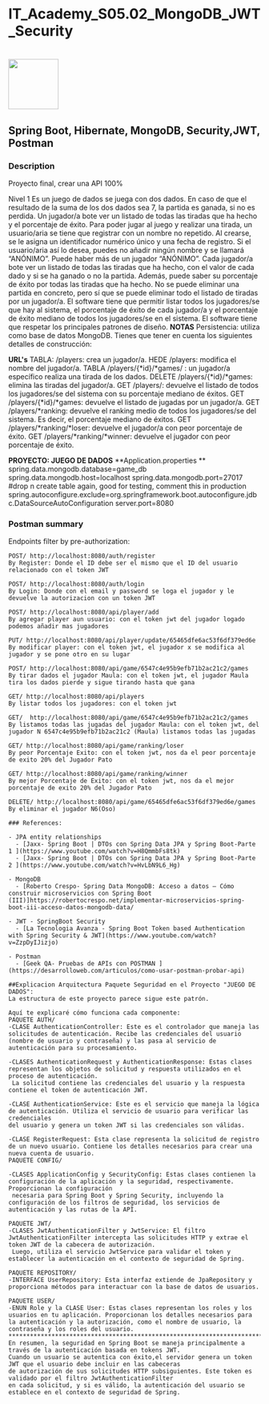 # IT_Academy_S05.02_MongoDB_JWT_Security
# 
<p >
  <img src="src/main/resources/images/logos.png" width="100" />

</p>

## Spring Boot, Hibernate, MongoDB, Security,JWT, Postman

### Description

Proyecto final, crear una API 100%

Nivel 1
Es un juego de dados se juega con dos dados. En caso de que el resultado de la suma de los dos dados sea 7, la partida es ganada, si no es perdida. 
Un jugador/a bote ver un listado de todas las tiradas que ha hecho y el porcentaje de éxito.
Para poder jugar al juego y realizar una tirada, un usuario/aria se tiene que registrar con un nombre no repetido. Al crearse, se le asigna un 
identificador numérico único y una fecha de registro. Si el usuario/aria así lo desea, puedes no añadir ningún nombre y se llamará “ANÓNIMO”.
Puede haber más de un jugador “ANÓNIMO”.
Cada jugador/a bote ver un listado de todas las tiradas que ha hecho, con el valor de cada dado y si se ha ganado o no la partida. Además, puede saber
su porcentaje de éxito por todas las tiradas que ha hecho.
No se puede eliminar una partida en concreto, pero sí que se puede eliminar todo el listado de tiradas por un jugador/a.
El software tiene que permitir listar todos los jugadores/se que hay al sistema, el porcentaje de éxito de cada jugador/a y el porcentaje de éxito
mediano de todos los jugadores/se en el sistema.
El software tiene que respetar los principales patrones de diseño.
**NOTAS**
Persistencia: utiliza como base de datos MongoDB. 
Tienes que tener en cuenta los siguientes detalles de construcción:

**URL's** 
TABLA: /players: crea un jugador/a.
HEDE /players: modifica el nombre del jugador/a.
TABLA /players/{*id}/*games/ : un jugador/a específico realiza una tirada de los dados.
DELETE /players/{*id}/*games: elimina las tiradas del jugador/a.
GET /players/: devuelve el listado de todos los jugadores/se del sistema con su porcentaje mediano de éxitos.
GET /players/{*id}/*games: devuelve el listado de jugadas por un jugador/a.
GET /players/*ranking: devuelve el ranking medio de todos los jugadores/se del sistema. Es decir, el porcentaje mediano de éxitos.
GET /players/*ranking/*loser: devuelve el jugador/a con peor porcentaje de éxito.
GET /players/*ranking/*winner: devuelve el jugador con peor porcentaje de éxito.

**PROYECTO: JUEGO DE DADOS** 
**Application.properties **
spring.data.mongodb.database=game_db
spring.data.mongodb.host=localhost
spring.data.mongodb.port=27017
#drop n create table again, good for testing, comment this in production
spring.autoconfigure.exclude=org.springframework.boot.autoconfigure.jdbc.DataSourceAutoConfiguration
server.port=8080


### Postman summary 
Endpoints filter by pre-authorization:
```
POST/ http://localhost:8080/auth/register
By Register: Donde el ID debe ser el mismo que el ID del usuario relacionado con el token JWT

POST/ http://localhost:8080/auth/login
By Login: Donde con el email y password se loga el jugador y le devuelve la autorizacion con un token JWT

POST/ http://localhost:8080/api/player/add
By agregar player aun usuario: con el token jwt del jugador logado podemos añadir mas jugadores

PUT/ http://localhost:8080/api/player/update/65465dfe6ac53f6df379ed6e
By modificar player: con el token jwt, el jugador x se modifica al jugador y se pone otro en su lugar

POST/ http://localhost:8080/api/game/6547c4e95b9efb71b2ac21c2/games
By tirar dados el jugador Maula: con el token jwt, el jugador Maula tira los dados pierde y sigue tirando hasta que gana

GET/ http://localhost:8080/api/players
By listar todos los jugadores: con el token jwt

GET/  http://localhost:8080/api/game/6547c4e95b9efb71b2ac21c2/games
By listamos todas las jugadas del jugador Maula: con el token jwt, del jugador N 6547c4e95b9efb71b2ac21c2 (Maula) listamos todas las jugadas

GET/ http://localhost:8080/api/game/ranking/loser
By peor Porcentaje Exito: con el token jwt, nos da el peor porcentaje de exito 20% del Jugador Pato

GET/ http://localhost:8080/api/game/ranking/winner
By mejor Porcentaje de Exito: con el token jwt, nos da el mejor porcentaje de exito 20% del Jugador Pato

DELETE/ http://localhost:8080/api/game/65465dfe6ac53f6df379ed6e/games
By eliminar el jugador N6(Oso)

### References:

- JPA entity relationships
  - [Jaxx- Spring Boot | DTOs con Spring Data JPA y Spring Boot-Parte 1 ](https://www.youtube.com/watch?v=H8QmmbFs8tk)
  - [Jaxx- Spring Boot | DTOs con Spring Data JPA y Spring Boot-Parte 2 ](https://www.youtube.com/watch?v=HvLbN9L6_Hg)

- MongoDB
  - [Roberto Crespo- Spring Data MongoDB: Acceso a datos – Cómo construir microservicios con Spring Boot (III)]https://robertocrespo.net/implementar-microservicios-spring-boot-iii-acceso-datos-mongodb-data/

- JWT - SpringBoot Security
  - [La Tecnologia Avanza - Spring Boot Token based Authentication with Spring Security & JWT](https://www.youtube.com/watch?v=ZzpDyIJizjo)

- Postman
  - [Geek QA- Pruebas de APIs con POSTMAN ](https://desarrolloweb.com/articulos/como-usar-postman-probar-api)
  
##Explicacion Arquitectura Paquete Seguridad en el Proyecto "JUEGO DE DADOS":
La estructura de este proyecto parece sigue este patrón.

Aquí te explicaré cómo funciona cada componente:
PAQUETE AUTH/
-CLASE AuthenticationController: Este es el controlador que maneja las solicitudes de autenticación. Recibe las credenciales del usuario
(nombre de usuario y contraseña) y las pasa al servicio de autenticación para su procesamiento.

-CLASES AuthenticationRequest y AuthenticationResponse: Estas clases representan los objetos de solicitud y respuesta utilizados en el proceso de autenticación.
 La solicitud contiene las credenciales del usuario y la respuesta contiene el token de autenticación JWT.

-CLASE AuthenticationService: Este es el servicio que maneja la lógica de autenticación. Utiliza el servicio de usuario para verificar las credenciales
del usuario y genera un token JWT si las credenciales son válidas.

-CLASE RegisterRequest: Esta clase representa la solicitud de registro de un nuevo usuario. Contiene los detalles necesarios para crear una nueva cuenta de usuario.
PAQUETE CONFIG/

-CLASES ApplicationConfig y SecurityConfig: Estas clases contienen la configuración de la aplicación y la seguridad, respectivamente. Proporcionan la configuración
 necesaria para Spring Boot y Spring Security, incluyendo la configuración de los filtros de seguridad, los servicios de autenticación y las rutas de la API.

PAQUETE JWT/
-CLASES JwtAuthenticationFilter y JwtService: El filtro JwtAuthenticationFilter intercepta las solicitudes HTTP y extrae el token JWT de la cabecera de autorización.
 Luego, utiliza el servicio JwtService para validar el token y establecer la autenticación en el contexto de seguridad de Spring.

PAQUETE REPOSITORY/
-INTERFACE UserRepository: Esta interfaz extiende de JpaRepository y proporciona métodos para interactuar con la base de datos de usuarios.

PAQUETE USER/
-ENUN Role y la CLASE User: Estas clases representan los roles y los usuarios en tu aplicación. Proporcionan los detalles necesarios para la autenticación y la autorización, como el nombre de usuario, la contraseña y los roles del usuario.
*********************************************************************************************************************************************************************************
En resumen, la seguridad en Spring Boot se maneja principalmente a través de la autenticación basada en tokens JWT.
Cuando un usuario se autentica con éxito,el servidor genera un token JWT que el usuario debe incluir en las cabeceras
de autorización de sus solicitudes HTTP subsiguientes. Este token es validado por el filtro JwtAuthenticationFilter
en cada solicitud, y si es válido, la autenticación del usuario se establece en el contexto de seguridad de Spring.


